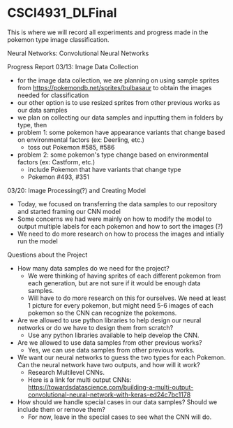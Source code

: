 # CSCI4931_DLFinal

This is where we will record all experiments and progress made in the pokemon type image classification.

Neural Networks: Convolutional Neural Networks

Progress Report
03/13: Image Data Collection
- for the image data collection, we are planning on using sample sprites from https://pokemondb.net/sprites/bulbasaur to obtain the images needed for classification
- our other option is to use resized sprites from other previous works as our data samples
- we plan on collecting our data samples and inputting them in folders by type, then 
- problem 1: some pokemon have appearance variants that change based on environmental factors (ex: Deerling, etc.)
  - toss out Pokemon #585, #586
- problem 2: some pokemon's type change based on environmental factors (ex: Castform, etc.)
  - include Pokemon that have variants that change type
  - Pokemon #493, #351

03/20: Image Processing(?) and Creating Model
- Today, we focused on transferring the data samples to our repository and started framing our CNN model
- Some concerns we had were mainly on how to modify the model to output multiple labels for each pokemon and how to sort the images (?)
- We need to do more research on how to process the images and intially run the model

Questions about the Project
- How many data samples do we need for the project?
  - We were thinking of having sprites of each different pokemon from each generation, but are not sure if it would be enough data samples.
  - Will have to do more research on this for ourselves. We need at least 1 picture for every pokemon, but might need 5-6 images of each pokemon so the CNN can recognize the pokemons.
- Are we allowed to use python libraries to help design our neural networks or do we have to design them from scratch?
  - Use any python libraries available to help develop the CNN.
- Are we allowed to use data samples from other previous works? 
  - Yes, we can use data samples from other previous works.
- We want our neural networks to guess the two types for each Pokemon. Can the neural network have two outputs, and how will it work? 
  - Research Multilevel CNNs.
  - Here is a link for multi output CNNs: https://towardsdatascience.com/building-a-multi-output-convolutional-neural-network-with-keras-ed24c7bc1178
- How should we handle special cases in our data samples? Should we include them or remove them? 
  - For now, leave in the special cases to see what the CNN will do.
